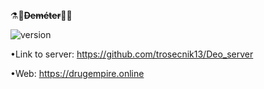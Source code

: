 ⚗️🌿<b><s>Deméter</s></b>💊💉

![version](https://img.shields.io/badge/Done-58%25-green)

•Link to server: https://github.com/trosecnik13/Deo_server

•Web: https://drugempire.online
